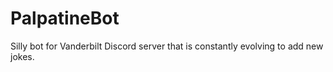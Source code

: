 # PalpatineBot
Silly bot for Vanderbilt Discord server that is constantly evolving to add new jokes.
